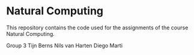 # Natural Computing

This repository contains the code used for the assignments of the course Natural Computing.

Group 3
Tijn Berns
Nils van Harten
Diego Marti
